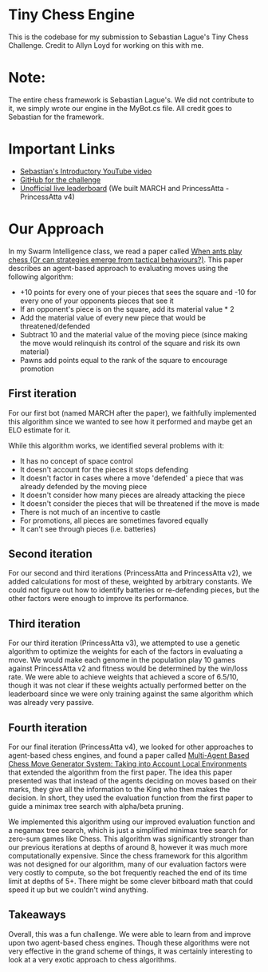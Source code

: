 # Tiny Chess Engine
This is the codebase for my submission to Sebastian Lague's Tiny Chess Challenge. Credit to Allyn Loyd for working on this with me.

# Note:
The entire chess framework is Sebastian Lague's. We did not contribute to it, we simply wrote our engine in the MyBot.cs file. All credit goes to Sebastian for the framework.

# Important Links
- [Sebastian's Introductory YouTube video](https://youtu.be/iScy18pVR58)
- [GitHub for the challenge](https://github.com/SebLague/Chess-Challenge)
- [Unofficial live leaderboard](https://chess.stjo.dev/) (We built MARCH and PrincessAtta - PrincessAtta v4)

# Our Approach
In my Swarm Intelligence class, we read a paper called [When ants play chess (Or can strategies emerge from tactical behaviours?)](https://link.springer.com/chapter/10.1007/BFb0027053). This paper describes an agent-based approach to evaluating moves using the following algorithm:  

- +10 points for every one of your pieces that sees the square and -10 for every one of your opponents pieces that see it
- If an opponent's piece is on the square, add its material value * 2
- Add the material value of every new piece that would be threatened/defended
- Subtract 10 and the material value of the moving piece (since making the move would relinquish its control of the square and risk its own material)
- Pawns add points equal to the rank of the square to encourage promotion

## First iteration
For our first bot (named MARCH after the paper), we faithfully implemented this algorithm since we wanted to see how it performed and maybe get an ELO estimate for it.  

While this algorithm works, we identified several problems with it:  
- It has no concept of space control
- It doesn't account for the pieces it stops defending
- It doesn't factor in cases where a move 'defended' a piece that was already defended by the moving piece
- It doesn't consider how many pieces are already attacking the piece
- It doesn't consider the pieces that will be threatened if the move is made
- There is not much of an incentive to castle
- For promotions, all pieces are sometimes favored equally
- It can't see through pieces (i.e. batteries)

## Second iteration
For our second and third iterations (PrincessAtta and PrincessAtta v2), we added calculations for most of these, weighted by arbitrary constants. We could not figure out how to identify batteries or re-defending pieces, but the other factors were enough to improve its performance.

## Third iteration
For our third iteration (PrincessAtta v3), we attempted to use a genetic algorithm to optimize the weights for each of the factors in evaluating a move. We would make each genome in the population play 10 games against PrincessAtta v2 and fitness would be determined by the win/loss rate. We were able to achieve weights that achieved a score of 6.5/10, though it was not clear if these weights actually performed better on the leaderboard since we were only training against the same algorithm which was already very passive.

## Fourth iteration
For our final iteration (PrincessAtta v4), we looked for other approaches to agent-based chess engines, and found a paper called [Multi-Agent Based Chess Move Generator System: Taking into Account Local Environments](https://citeseerx.ist.psu.edu/document?repid=rep1&type=pdf&doi=d1cd619d61d111947a46bf0bc34d7ee4018b8447) that extended the algorithm from the first paper. The idea this paper presented was that instead of the agents deciding on moves based on their marks, they give all the information to the King who then makes the decision. In short, they used the evaluation function from the first paper to guide a minimax tree search with alpha/beta pruning.  

We implemented this algorithm using our improved evaluation function and a negamax tree search, which is just a simplified minimax tree search for zero-sum games like Chess. This algorithm was significantly stronger than our previous iterations at depths of around 8, however it was much more computationally expensive. Since the chess framework for this algorithm was not designed for our algorithm, many of our evaluation factors were very costly to compute, so the bot frequently reached the end of its time limit at depths of 5+. There might be some clever bitboard math that could speed it up but we couldn't wind anything.


## Takeaways
Overall, this was a fun challenge. We were able to learn from and improve upon two agent-based chess engines. Though these algorithms were not very effective in the grand scheme of things, it was certainly interesting to look at a very exotic approach to chess algorithms.
